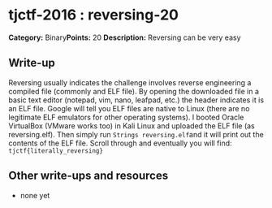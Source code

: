 # tjctf-2016 : reversing-20

**Category:** Binary**Points:** 20
**Description:** Reversing can be very easy

## Write-up

Reversing usually indicates the challenge involves reverse engineering a compiled file (commonly and ELF file). By opening the downloaded file in a basic text editor (notepad, vim, nano, leafpad, etc.) the header indicates it is an ELF file. Google will tell you ELF files are native to Linux (there are no legitimate ELF emulators for other operating systems). I booted Oracle VirtualBox (VMware works too) in Kali Linux and uploaded the ELF file (as reversing.elf). Then simply run `Strings reversing.elf`and it will print out the contents of the ELF file. Scroll through and eventually you will find: `tjctf{literally_reversing}`

## Other write-ups and resources

* none yet
